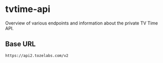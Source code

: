 # tvtime-api

Overview of various endpoints and information about the private TV Time API.

## Base URL

```
https://api2.tozelabs.com/v2
``` 